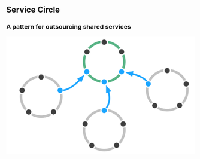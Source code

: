 ## Service Circle

### A pattern for outsourcing shared services

![inline,fit](img/structural-patterns/service-circle.png)

